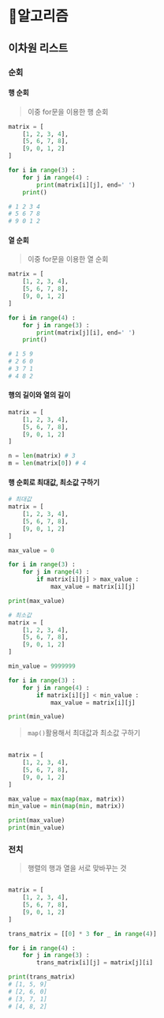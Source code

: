 # 🧠알고리즘

## 이차원 리스트

### 순회
>
#### 행 순회
> 이중 for문을 이용한 행 순회
>
```python
matrix = [
    [1, 2, 3, 4],
    [5, 6, 7, 8],
    [9, 0, 1, 2]
]

for i in range(3) :
    for j in range(4) :
        print(matrix[i][j], end=' ')
    print()

# 1 2 3 4
# 5 6 7 8
# 9 0 1 2
```

#### 열 순회
> 이중 for문을 이용한 열 순회
>
```python
matrix = [
    [1, 2, 3, 4],
    [5, 6, 7, 8],
    [9, 0, 1, 2]
]

for i in range(4) :
    for j in range(3) :
        print(matrix[j][i], end=' ')
    print()

# 1 5 9
# 2 6 0
# 3 7 1
# 4 8 2
```

#### 행의 길이와 열의 길이
>
```python
matrix = [
    [1, 2, 3, 4],
    [5, 6, 7, 8],
    [9, 0, 1, 2]
]

n = len(matrix) # 3
m = len(matrix[0]) # 4

```

#### 행 순회로 최대값, 최소값 구하기
>
```python
# 최대값
matrix = [
    [1, 2, 3, 4],
    [5, 6, 7, 8],
    [9, 0, 1, 2]
]

max_value = 0

for i in range(3) :
    for j in range(4) :
        if matrix[i][j] > max_value :
            max_value = matrix[i][j]

print(max_value)
```

>
```python
# 최소값
matrix = [
    [1, 2, 3, 4],
    [5, 6, 7, 8],
    [9, 0, 1, 2]
]

min_value = 9999999

for i in range(3) :
    for j in range(4) :
        if matrix[i][j] < min_value :
            max_value = matrix[i][j]

print(min_value)
```
>
> `map()`활용해서 최대값과 최소값 구하기
>
```python
 
matrix = [
    [1, 2, 3, 4],
    [5, 6, 7, 8],
    [9, 0, 1, 2]
]

max_value = max(map(max, matrix))
min_value = min(map(min, matrix))

print(max_value)
print(min_value)
```

### 전치
> 행렬의 행과 열을 서로 맞바꾸는 것
>
>
```python

matrix = [
    [1, 2, 3, 4],
    [5, 6, 7, 8],
    [9, 0, 1, 2]
]

trans_matrix = [[0] * 3 for _ in range(4)]

for i in range(4) :
    for j in range(3) :
        trans_matrix[i][j] = matrix[j][i]

print(trans_matrix)
# [1, 5, 9]
# [2, 6, 0]
# [3, 7, 1]
# [4, 8, 2]
```
